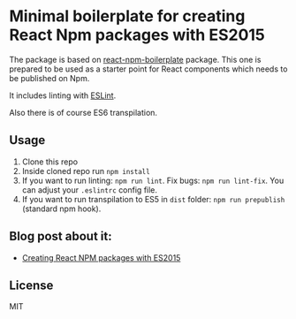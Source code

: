 # Minimal boilerplate for creating React Npm packages with ES2015

The package is based on [react-npm-boilerplate](https://github.com/juliancwirko/react-npm-boilerplate) package. This one is prepared to be used as a starter point for React components which needs to be published on Npm.

It includes linting with [ESLint](http://eslint.org/).

Also there is of course ES6 transpilation.

## Usage

1. Clone this repo
2. Inside cloned repo run `npm install`
3. If you want to run linting: `npm run lint`. Fix bugs: `npm run lint-fix`. You can adjust your `.eslintrc` config file.
4. If you want to run transpilation to ES5 in `dist` folder: `npm run prepublish` (standard npm hook).

## Blog post about it:

- [Creating React NPM packages with ES2015](http://julian.io/creating-react-npm-packages-with-es2015/)

## License

MIT
